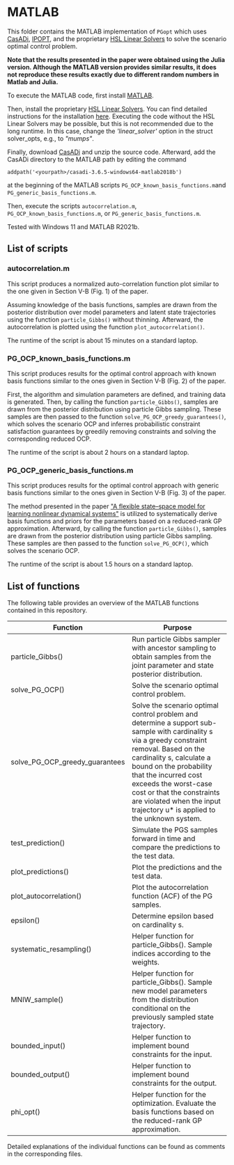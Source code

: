# MATLAB
This folder contains the MATLAB implementation of `PGopt` which uses [CasADi](https://web.casadi.org/), [IPOPT](https://coin-or.github.io/Ipopt/), and the proprietary [HSL Linear Solvers](https://licences.stfc.ac.uk/product/coin-hsl) to solve the scenario optimal control problem.

**Note that the results presented in the paper were obtained using the Julia version. Although the MATLAB version provides similar results, it does not reproduce these results exactly due to different random numbers in Matlab and Julia.**

To execute the MATLAB code, first install [MATLAB](https://mathworks.com/products/matlab.html). 

Then, install the proprietary [HSL Linear Solvers](https://licences.stfc.ac.uk/product/coin-hsl). You can find detailed instructions for the installation [here](HSL_install_instructions.md). Executing the code without the HSL Linear Solvers may be possible, but this is not recommended due to the long runtime. In this case, change the *'linear_solver'* option in the struct solver_opts, e.g., to *"mumps"*.

Finally, download [CasADi](https://web.casadi.org/get/) and unzip the source code. Afterward, add the CasADi directory to the MATLAB path by editing the command
```
addpath('<yourpath>/casadi-3.6.5-windows64-matlab2018b')
```
at the beginning of the MATLAB scripts `PG_OCP_known_basis_functions.m`and `PG_generic_basis_functions.m`.

Then, execute the scripts `autocorrelation.m`, `PG_OCP_known_basis_functions.m`, or `PG_generic_basis_functions.m`.

Tested with Windows 11 and MATLAB R2021b.

## List of scripts

### autocorrelation.m
This script produces a normalized auto-correlation function plot similar to the one given in Section V-B (Fig. 1) of the paper.

Assuming knowledge of the basis functions, samples are drawn from the posterior distribution over model parameters and latent state trajectories using the function `particle_Gibbs()` without thinning. Afterward, the autocorrelation is plotted using the function `plot_autocorrelation()`.

The runtime of the script is about 15 minutes on a standard laptop.

### PG_OCP_known_basis_functions.m
This script produces results for the optimal control approach with known basis functions similar to the ones given in Section V-B (Fig. 2) of the paper.

First, the algorithm and simulation parameters are defined, and training data is generated. Then, by calling the function `particle_Gibbs()`,  samples are drawn from the posterior distribution using particle Gibbs sampling. These samples are then passed to the function `solve_PG_OCP_greedy_guarantees()`, which solves the scenario OCP and inferres probabilistic constraint satisfaction guarantees by greedily removing constraints and solving the corresponding reduced OCP.

The runtime of the script is about 2 hours on a standard laptop.

### PG_OCP_generic_basis_functions.m
This script produces results for the optimal control approach with generic basis functions similar to the ones given in Section V-B (Fig. 3) of the paper.

The method presented in the paper ["A flexible state–space model for learning nonlinear dynamical systems"](https://doi.org/10.1016/j.automatica.2017.02.030) is utilized to systematically derive basis functions and priors for the parameters based on a reduced-rank GP approximation. Afterward, by calling the function `particle_Gibbs()`, samples are drawn from the posterior distribution using particle Gibbs sampling. These samples are then passed to the function `solve_PG_OCP()`, which solves the scenario OCP.

The runtime of the script is about 1.5 hours on a standard laptop.

## List of functions
The following table provides an overview of the MATLAB functions contained in this repository.

| Function                       | Purpose                                                                                                                                                                                                                                                                                                                                                   |
|--------------------------------|-----------------------------------------------------------------------------------------------------------------------------------------------------------------------------------------------------------------------------------------------------------------------------------------------------------------------------------------------------------|
| particle_Gibbs()               | Run particle Gibbs sampler with ancestor sampling to obtain samples from the joint parameter and state posterior distribution.                                                                                                                                                                                                                            |
| solve_PG_OCP()                 | Solve the scenario optimal control problem.                                                                                                                                                                                                                                                                                                               |
| solve_PG_OCP_greedy_guarantees | Solve the scenario optimal control problem and determine a support sub-sample with cardinality s via a greedy constraint removal. Based on the cardinality s, calculate a bound on the probability that the incurred cost exceeds the worst-case cost or that the constraints are violated when the input trajectory u* is applied to the unknown system. |
| test_prediction()              | Simulate the PGS samples forward in time and compare the predictions to the test data.                                                                                                                                                                                                                                                                    |
| plot_predictions()             | Plot the predictions and the test data.                                                                                                                                                                                                                                                                                                                   |
| plot_autocorrelation()         | Plot the autocorrelation function (ACF) of the PG samples.                                                                                                                                                                                                                                                                                                |
| epsilon()                      | Determine epsilon based on cardinality s.                                                                                                                                                                                                                                                                                                                 |
| systematic_resampling()        | Helper function for particle_Gibbs(). Sample indices according to the weights.                                                                                                                                                                                                                                                                            |
| MNIW_sample()                  | Helper function for particle_Gibbs(). Sample new model parameters from the distribution conditional on the previously sampled state trajectory.                                                                                                                                                                                                           |
| bounded_input()                | Helper function to implement bound constraints for the input.                                                                                                                                                                                                                                                                                             |
| bounded_output()               | Helper function to implement bound constraints for the output.                                                                                                                                                                                                                                                                                            |
| phi_opt()                      | Helper function for the optimization. Evaluate the basis functions based on the reduced-rank GP approximation.                                                                                                                                                                                                                                           |

Detailed explanations of the individual functions can be found as comments in the corresponding files.